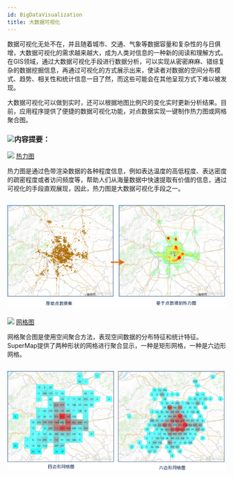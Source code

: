 ```yaml
---
id: BigDataVisualization
title: 大数据可视化
---
```

数据可视化无处不在，并且随着城市、交通、气象等数据容量和复杂性的与日俱增，大数据可视化的需求越来越大，成为人类对信息的一种新的阅读和理解方式。在GIS领域，通过大数据可视化手段进行数据分析，可以实现从密密麻麻、错综复杂的数据挖掘信息，再通过可视化的方式展示出来，使读者对数据的空间分布模式、趋势、相关性和统计信息一目了然，而这些可能会在其他呈现方式下难以被发现。

大数据可视化可以做到实时，还可以根据地图比例尺的变化实时更新分析结果。目前，应用程序提供了便捷的数据可视化功能，对点数据实现一键制作热力图或网格聚合图。

### ![](../img/read.gif)内容提要：

![](../img/smalltitle.png)
[热力图](../BigdataVisualization/AggregationMap/HeatMap)

热力图是通过色带渲染数据的各种程度信息，例如表达温度的高低程度、表达密度的疏密程度或者访问频度等，帮助人们从海量数据中快速提取有价值的信息，通过可视化的手段直观展现，因此，热力图是大数据可视化手段之一。

![](img/Heatmap.png)  
---  
  
![](../img/smalltitle.png)
[网格图](../BigdataVisualization/AggregationMap/GridAggregationMap)

网格聚合图是使用空间聚合方法，表现空间数据的分布特征和统计特征。SuperMap提供了两种形状的网格进行聚合显示，一种是矩形网格，一种是六边形网格。

![](img/GridAggregationMap.png)  
---  


